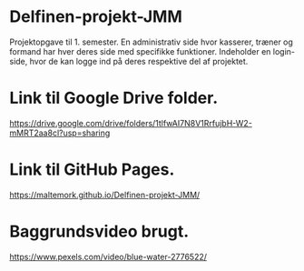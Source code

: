 # Delfinen-projekt-JMM
 Projektopgave til 1. semester. En administrativ side hvor kasserer, træner og formand har hver deres side med specifikke funktioner. Indeholder en login-side, hvor de kan logge ind på deres respektive del af projektet.

# Link til Google Drive folder.
https://drive.google.com/drive/folders/1tlfwAI7N8V1RrfujbH-W2-mMRT2aa8cl?usp=sharing

# Link til GitHub Pages.
https://maltemork.github.io/Delfinen-projekt-JMM/

# Baggrundsvideo brugt.
https://www.pexels.com/video/blue-water-2776522/
